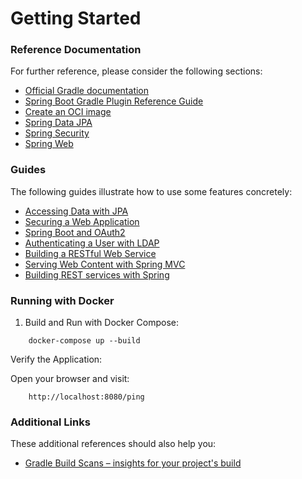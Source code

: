 # Getting Started

### Reference Documentation

For further reference, please consider the following sections:

- [Official Gradle documentation](https://docs.gradle.org)
- [Spring Boot Gradle Plugin Reference Guide](https://docs.spring.io/spring-boot/3.3.4/gradle-plugin)
- [Create an OCI image](https://docs.spring.io/spring-boot/3.3.4/gradle-plugin/packaging-oci-image.html)
- [Spring Data JPA](https://docs.spring.io/spring-boot/docs/3.3.4/reference/htmlsingle/index.html#data.sql.jpa-and-spring-data)
- [Spring Security](https://docs.spring.io/spring-boot/docs/3.3.4/reference/htmlsingle/index.html#web.security)
- [Spring Web](https://docs.spring.io/spring-boot/docs/3.3.4/reference/htmlsingle/index.html#web)

### Guides

The following guides illustrate how to use some features concretely:

- [Accessing Data with JPA](https://spring.io/guides/gs/accessing-data-jpa/)
- [Securing a Web Application](https://spring.io/guides/gs/securing-web/)
- [Spring Boot and OAuth2](https://spring.io/guides/tutorials/spring-boot-oauth2/)
- [Authenticating a User with LDAP](https://spring.io/guides/gs/authenticating-ldap/)
- [Building a RESTful Web Service](https://spring.io/guides/gs/rest-service/)
- [Serving Web Content with Spring MVC](https://spring.io/guides/gs/serving-web-content/)
- [Building REST services with Spring](https://spring.io/guides/tutorials/rest/)

### Running with Docker

1. Build and Run with Docker Compose:

```
    docker-compose up --build
```

Verify the Application:

Open your browser and visit:

```
    http://localhost:8080/ping
```

### Additional Links

These additional references should also help you:

- [Gradle Build Scans – insights for your project's build](https://scans.gradle.com#gradle)
